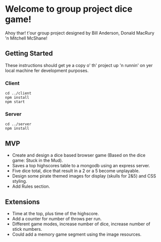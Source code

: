 # Welcome to group project dice game!

Ahoy thar! t'our group project designed by Bill Anderson, Donald MacRury 'n Mitchell McShane!

## Getting Started

These instructions should get ye a copy o' th' project up 'n runnin' on yer local machine fer development purposes.

### Client

```
cd ../client
npm install
npm start
```

### Server

```
cd ../server
npm install
```

## MVP

- Create and design a dice based browser game (Based on the dice game: Stuck in the Mud).
- Saves a top highscores table to a mongodb using an express server.
- Five dice total, dice that result in a 2 or a 5 become unplayable.
- Design some pirate themed images for display (skulls for 2&5) and CSS styling.
- Add Rules section.

## Extensions

- Time at the top, plus time of the highscore.
- Add a counter for number of throws per run.
- Different game modes, increase number of dice, increase number of stick numbers.
- Could add a memory game segment using the image resources.


